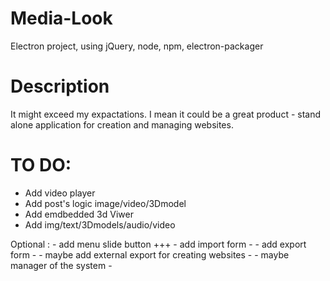 # Media-Look
Electron project, using jQuery, node, npm, electron-packager

# Description
It might exceed my expactations.
I mean it could be a great product - stand alone application for creation and managing websites.

# TO DO:
 
 - Add video player
 - Add post's logic  image/video/3Dmodel
 - Add emdbedded 3d Viwer
 - Add img/text/3Dmodels/audio/video

 Optional :
 	 - add menu slide button +++
	 - add import form -
  	 - add export form -
 	 - maybe add external export for creating websites -
  	 - maybe manager of the system -


